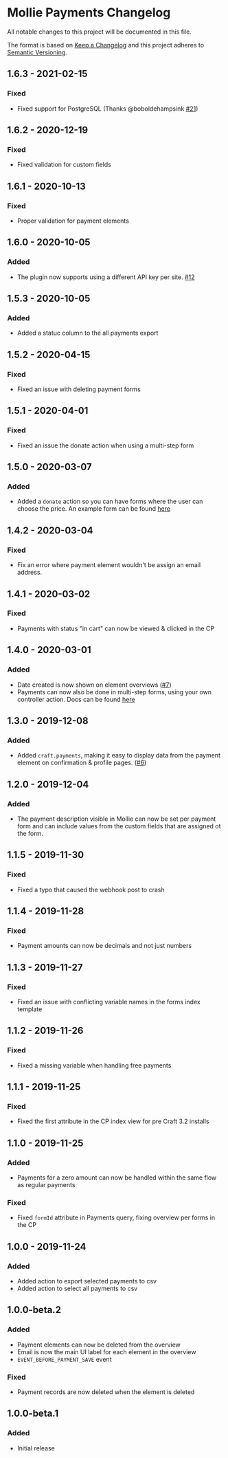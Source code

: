 # Mollie Payments Changelog

All notable changes to this project will be documented in this file.

The format is based on [Keep a Changelog](http://keepachangelog.com/) and this project adheres to [Semantic Versioning](http://semver.org/).

## 1.6.3 - 2021-02-15
### Fixed
- Fixed support for PostgreSQL (Thanks @boboldehampsink [#21](https://github.com/studioespresso/craft-mollie-payments/pull/21))


## 1.6.2 - 2020-12-19
### Fixed
- Fixed validation for custom fields


## 1.6.1 - 2020-10-13
### Fixed
- Proper validation for payment elements


## 1.6.0 - 2020-10-05
### Added
- The plugin now supports using a different API key per site. [#12](https://github.com/studioespresso/craft-mollie-payments/issues/12)

## 1.5.3 - 2020-10-05
### Added
- Added a statuc column to the all payments export

## 1.5.2 - 2020-04-15
### Fixed
- Fixed an issue with deleting payment forms

## 1.5.1 - 2020-04-01
### Fixed
- Fixed an issue the donate action when using a multi-step form 

## 1.5.0 - 2020-03-07
### Added
- Added a `donate` action so you can have forms where the user can choose the price. An example form can be found [here](https://studioespresso.github.io/craft-mollie-payments/template.html#donation-form) 

## 1.4.2 - 2020-03-04
### Fixed
- Fix an error where payment element wouldn't be assign an email address.

## 1.4.1 - 2020-03-02
### Fixed
- Payments with status "in cart" can now be viewed & clicked in the CP

## 1.4.0 - 2020-03-01
### Added
- Date created is now shown on element overviews ([#7](https://github.com/studioespresso/craft-mollie-payments/issues/7))
- Payments can now also be done in multi-step forms, using your own controller action. Docs can be found [here](https://studioespresso.github.io/craft-mollie-payments/template.html#multi-step-form)

## 1.3.0 - 2019-12-08
### Added
- Added ``craft.payments``, making it easy to display data from the payment element on confirmation & profile pages. ([#6](https://github.com/studioespresso/craft-mollie-payments/issues/6)) 

## 1.2.0 - 2019-12-04
### Added
- The payment description visible in Mollie can now be set per payment form and  can include values from the custom fields that are assigned ot the form. 

## 1.1.5 - 2019-11-30
### Fixed 
- Fixed a typo that caused the webhook post to crash

## 1.1.4 - 2019-11-28
### Fixed 
- Payment amounts can now be decimals and not just numbers

## 1.1.3 - 2019-11-27
### Fixed 
- Fixed an issue with conflicting variable names in the forms index template

## 1.1.2 - 2019-11-26
### Fixed 
- Fixed a missing variable when handling free payments

## 1.1.1 - 2019-11-25
### Fixed 
- Fixed the first attribute in the CP index view for pre Craft 3.2 installs

## 1.1.0 - 2019-11-25
### Added
- Payments for a zero amount can now be handled within the same flow as regular payments

### Fixed 
- Fixed `formId` attribute  in Payments query, fixing overview per forms in the CP

## 1.0.0 - 2019-11-24
### Added
- Added action to export selected payments to csv
- Added action to select all payments to csv

## 1.0.0-beta.2
### Added
- Payment elements can now be deleted from the overview
- Email is now the main UI label for each element in the overview
- `EVENT_BEFORE_PAYMENT_SAVE` event

### Fixed
- Payment records are now deleted when the element is deleted

## 1.0.0-beta.1
### Added
- Initial release
